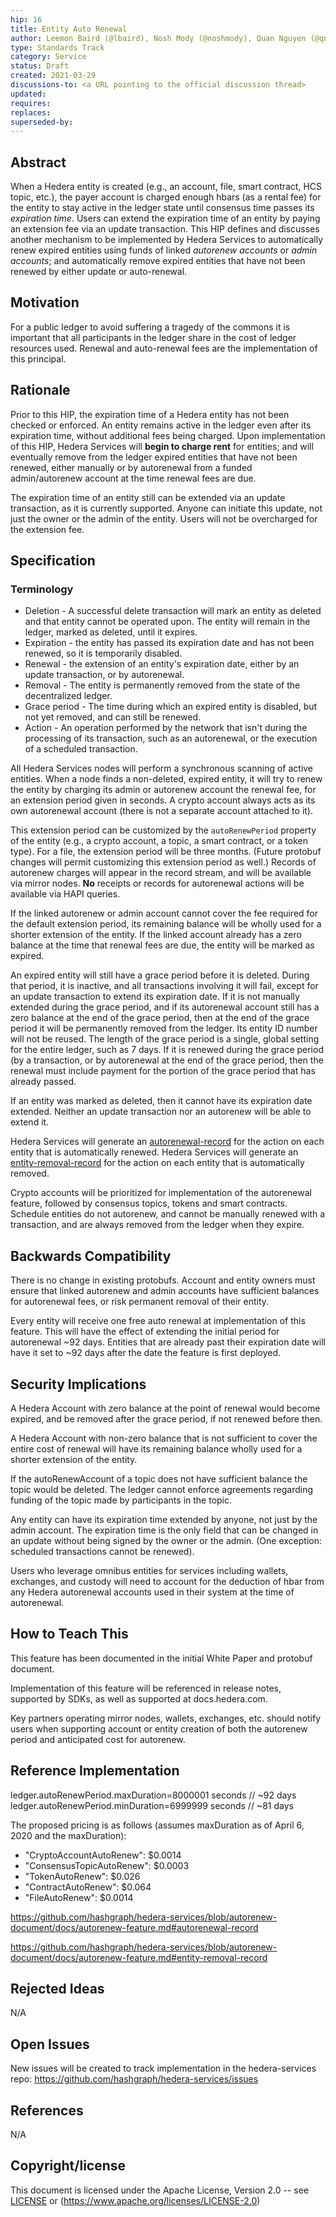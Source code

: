 ```yaml
---
hip: 16
title: Entity Auto Renewal
author: Leemon Baird (@lbaird), Nosh Mody (@noshmody), Quan Nguyen (@qnswirlds)
type: Standards Track
category: Service
status: Draft
created: 2021-03-29
discussions-to: <a URL pointing to the official discussion thread>
updated:
requires:
replaces:
superseded-by:
---
```


## Abstract

When a Hedera entity is created (e.g., an account, file, smart contract, HCS topic, etc.), the payer account is charged enough hbars (as a rental fee) for the entity to stay active in the ledger state until consensus time passes its _expiration time_. Users can extend the expiration time of an entity by paying an extension fee via an update transaction. This HIP defines and discusses another mechanism to be implemented by Hedera Services to automatically renew expired entities using funds of linked _autorenew accounts_ or _admin accounts_; and automatically remove expired entities that have not been renewed by either update or auto-renewal.

## Motivation

For a public ledger to avoid suffering a tragedy of the commons it is important that all participants in the ledger share in the cost of ledger resources used. Renewal and auto-renewal fees are the implementation of this principal.

## Rationale

Prior to this HIP, the expiration time of a Hedera entity has not been checked or enforced. An entity remains active in the ledger even after its expiration time, without additional fees being charged. Upon implementation of this HIP, Hedera Services will __begin to charge rent__ for entities; and will eventually remove from the ledger expired entities that have not been renewed, either manually or by autorenewal from a funded admin/autorenew account at the time renewal fees are due.

The expiration time of an entity still can be extended via an update transaction, as it is currently supported. Anyone can initiate this update, not just the owner or the admin of the entity. Users will not be overcharged for the extension fee.

## Specification

### Terminology
- Deletion - A successful delete transaction will mark an entity as deleted and that entity cannot be operated upon.
The entity will remain in the ledger, marked as deleted, until it expires.
- Expiration - the entity has passed its expiration date and has not been renewed, so it is temporarily disabled.
- Renewal - the extension of an entity's expiration date, either by an update transaction, or by autorenewal.
- Removal - The entity is permanently removed from the state of the decentralized ledger.
- Grace period - The time during which an expired entity is disabled, but not yet removed, and can still be renewed.
- Action - An operation performed by the network that isn't during the processing of its transaction, such as an autorenewal, or the execution of a scheduled transaction.

All Hedera Services nodes will perform a synchronous scanning of active entities. When a node finds a non-deleted, expired
entity, it will try to renew the entity by charging its admin or autorenew account the renewal fee, for an extension
period given in seconds. A crypto account always acts as its own autorenewal account (there is not a separate account attached to it).

This extension period can be customized by the `autoRenewPeriod` property of the entity (e.g., a crypto account,
a topic, a smart contract, or a token type). For a file, the extension period will be three months. (Future protobuf changes will
permit customizing this extension period as well.) Records of autorenew charges will appear in the record stream, and
will be available via mirror nodes. __No__ receipts or records for autorenewal actions will be available via HAPI queries.

If the linked autorenew or admin account cannot cover the fee required for the default extension period, its remaining balance
will be wholly used for a shorter extension of the entity. If the linked account already has a zero balance at the time that
renewal fees are due, the entity will be marked as expired. 

An expired entity will still have a grace period before it is deleted. During that period, it is inactive, and all transactions involving it will fail, except for an update transaction to extend its expiration date. If it is not manually extended during the grace period, and if its autorenewal account still has a zero balance at the end of the grace period, then at the end of the grace period it will be permanently removed from the ledger. Its entity ID number will not be reused. The length of the grace period is a single, global setting for the entire ledger, such as 7 days. If it is renewed during the grace period (by a transaction, or by autorenewal at the end of the grace period, then the renewal must include payment for the portion of the grace period that has already passed.

If an entity was marked as deleted, then it cannot have its expiration date extended. Neither an update transaction nor an autorenew will be able to extend it.

Hedera Services will generate an [autorenewal-record](https://github.com/hashgraph/hedera-services/blob/autorenew-document/docs/autorenew-feature.md#autorenewal-record)
for the action on each entity that is automatically renewed. Hedera Services will generate an
[entity-removal-record](https://github.com/hashgraph/hedera-services/blob/autorenew-document/docs/autorenew-feature.md#entity-removal-record)
for the action on each entity that is automatically removed.

Crypto accounts will be prioritized for implementation of the autorenewal feature, followed by consensus topics, tokens and smart contracts. Schedule entities
do not autorenew, and cannot be manually renewed with a transaction, and are always removed from the ledger when they expire.

## Backwards Compatibility

There is no change in existing protobufs. Account and entity owners must ensure that linked autorenew and admin accounts have sufficient balances for autorenewal fees, or risk permanent removal of their entity.

Every entity will receive one free auto renewal at implementation of this feature. This will have the effect of extending the initial period for autorenewal ~92 days. Entities that are already past their expiration date will have it set to ~92 days after the date the feature is first deployed.

## Security Implications

A Hedera Account with zero balance at the point of renewal would become expired, and be removed after the grace period, if not renewed before then.

A Hedera Account with non-zero balance that is not sufficient to cover the entire cost of renewal will have its remaining balance wholly used for a shorter extension of the entity.

If the autoRenewAccount of a topic does not have sufficient balance the topic would be deleted. The ledger cannot enforce agreements regarding funding of the topic made by participants in the topic. 

Any entity can have its expiration time extended by anyone, not just by the admin account. The expiration time is the only field that can be changed in an update without being signed by the owner or the admin. (One exception: scheduled transactions cannot be renewed).

Users who leverage omnibus entities for services including wallets, exchanges, and custody will need to account for the deduction of hbar from any Hedera autorenewal accounts used in their system at the time of autorenewal.

## How to Teach This

This feature has been documented in the initial White Paper and protobuf document.

Implementation of this feature will be referenced in release notes, supported by SDKs, as well as supported at docs.hedera.com.

Key partners operating mirror nodes, wallets, exchanges, etc. should notify users when supporting account or entity creation of both the autorenew period and anticipated cost for autorenew.

## Reference Implementation

ledger.autoRenewPeriod.maxDuration=8000001 seconds // ~92 days
ledger.autoRenewPeriod.minDuration=6999999 seconds // ~81 days

The proposed pricing is as follows (assumes maxDuration as of April 6, 2020 and the maxDuration):
- "CryptoAccountAutoRenew": $0.0014
- "ConsensusTopicAutoRenew": $0.0003
- "TokenAutoRenew": $0.026
- "ContractAutoRenew": $0.064
- "FileAutoRenew": $0.0014

https://github.com/hashgraph/hedera-services/blob/autorenew-document/docs/autorenew-feature.md#autorenewal-record

https://github.com/hashgraph/hedera-services/blob/autorenew-document/docs/autorenew-feature.md#entity-removal-record

## Rejected Ideas

N/A

## Open Issues

New issues will be created to track implementation in the hedera-services repo: https://github.com/hashgraph/hedera-services/issues

## References

N/A

## Copyright/license

This document is licensed under the Apache License, Version 2.0 -- see [LICENSE](../LICENSE) or (https://www.apache.org/licenses/LICENSE-2.0)
